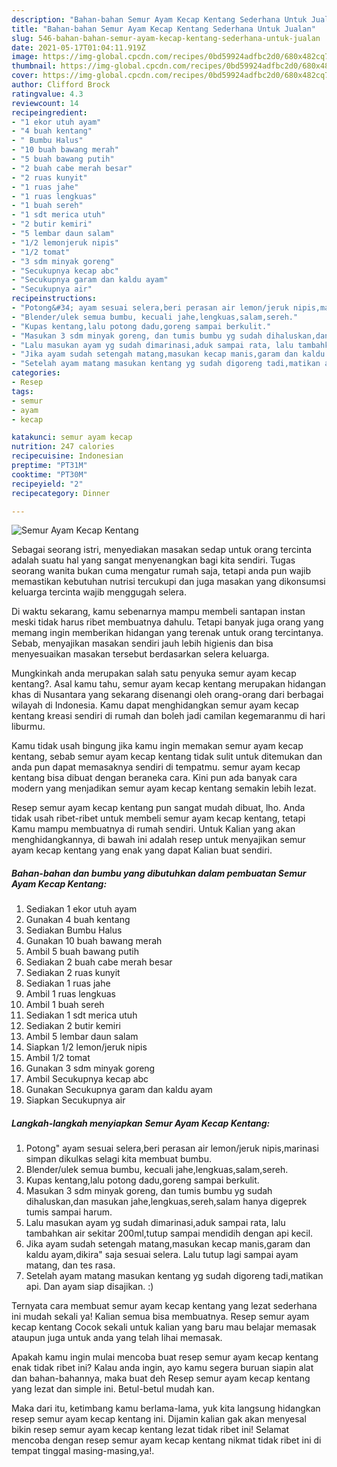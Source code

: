 ```yaml
---
description: "Bahan-bahan Semur Ayam Kecap Kentang Sederhana Untuk Jualan"
title: "Bahan-bahan Semur Ayam Kecap Kentang Sederhana Untuk Jualan"
slug: 546-bahan-bahan-semur-ayam-kecap-kentang-sederhana-untuk-jualan
date: 2021-05-17T01:04:11.919Z
image: https://img-global.cpcdn.com/recipes/0bd59924adfbc2d0/680x482cq70/semur-ayam-kecap-kentang-foto-resep-utama.jpg
thumbnail: https://img-global.cpcdn.com/recipes/0bd59924adfbc2d0/680x482cq70/semur-ayam-kecap-kentang-foto-resep-utama.jpg
cover: https://img-global.cpcdn.com/recipes/0bd59924adfbc2d0/680x482cq70/semur-ayam-kecap-kentang-foto-resep-utama.jpg
author: Clifford Brock
ratingvalue: 4.3
reviewcount: 14
recipeingredient:
- "1 ekor utuh ayam"
- "4 buah kentang"
- " Bumbu Halus"
- "10 buah bawang merah"
- "5 buah bawang putih"
- "2 buah cabe merah besar"
- "2 ruas kunyit"
- "1 ruas jahe"
- "1 ruas lengkuas"
- "1 buah sereh"
- "1 sdt merica utuh"
- "2 butir kemiri"
- "5 lembar daun salam"
- "1/2 lemonjeruk nipis"
- "1/2 tomat"
- "3 sdm minyak goreng"
- "Secukupnya kecap abc"
- "Secukupnya garam dan kaldu ayam"
- "Secukupnya air"
recipeinstructions:
- "Potong&#34; ayam sesuai selera,beri perasan air lemon/jeruk nipis,marinasi simpan dikulkas selagi kita membuat bumbu."
- "Blender/ulek semua bumbu, kecuali jahe,lengkuas,salam,sereh."
- "Kupas kentang,lalu potong dadu,goreng sampai berkulit."
- "Masukan 3 sdm minyak goreng, dan tumis bumbu yg sudah dihaluskan,dan masukan jahe,lengkuas,sereh,salam hanya digeprek tumis sampai harum."
- "Lalu masukan ayam yg sudah dimarinasi,aduk sampai rata, lalu tambahkan air sekitar 200ml,tutup sampai mendidih dengan api kecil."
- "Jika ayam sudah setengah matang,masukan kecap manis,garam dan kaldu ayam,dikira&#34; saja sesuai selera. Lalu tutup lagi sampai ayam matang, dan tes rasa."
- "Setelah ayam matang masukan kentang yg sudah digoreng tadi,matikan api. Dan ayam siap disajikan. :)"
categories:
- Resep
tags:
- semur
- ayam
- kecap

katakunci: semur ayam kecap 
nutrition: 247 calories
recipecuisine: Indonesian
preptime: "PT31M"
cooktime: "PT30M"
recipeyield: "2"
recipecategory: Dinner

---
```



![Semur Ayam Kecap Kentang](https://img-global.cpcdn.com/recipes/0bd59924adfbc2d0/680x482cq70/semur-ayam-kecap-kentang-foto-resep-utama.jpg)

Sebagai seorang istri, menyediakan masakan sedap untuk orang tercinta adalah suatu hal yang sangat menyenangkan bagi kita sendiri. Tugas seorang  wanita bukan cuma mengatur rumah saja, tetapi anda pun wajib memastikan kebutuhan nutrisi tercukupi dan juga masakan yang dikonsumsi keluarga tercinta wajib menggugah selera.

Di waktu  sekarang, kamu sebenarnya mampu membeli santapan instan meski tidak harus ribet membuatnya dahulu. Tetapi banyak juga orang yang memang ingin memberikan hidangan yang terenak untuk orang tercintanya. Sebab, menyajikan masakan sendiri jauh lebih higienis dan bisa menyesuaikan masakan tersebut berdasarkan selera keluarga. 



Mungkinkah anda merupakan salah satu penyuka semur ayam kecap kentang?. Asal kamu tahu, semur ayam kecap kentang merupakan hidangan khas di Nusantara yang sekarang disenangi oleh orang-orang dari berbagai wilayah di Indonesia. Kamu dapat menghidangkan semur ayam kecap kentang kreasi sendiri di rumah dan boleh jadi camilan kegemaranmu di hari liburmu.

Kamu tidak usah bingung jika kamu ingin memakan semur ayam kecap kentang, sebab semur ayam kecap kentang tidak sulit untuk ditemukan dan anda pun dapat memasaknya sendiri di tempatmu. semur ayam kecap kentang bisa dibuat dengan beraneka cara. Kini pun ada banyak cara modern yang menjadikan semur ayam kecap kentang semakin lebih lezat.

Resep semur ayam kecap kentang pun sangat mudah dibuat, lho. Anda tidak usah ribet-ribet untuk membeli semur ayam kecap kentang, tetapi Kamu mampu membuatnya di rumah sendiri. Untuk Kalian yang akan menghidangkannya, di bawah ini adalah resep untuk menyajikan semur ayam kecap kentang yang enak yang dapat Kalian buat sendiri.

<!--inarticleads1-->

##### Bahan-bahan dan bumbu yang dibutuhkan dalam pembuatan Semur Ayam Kecap Kentang:

1. Sediakan 1 ekor utuh ayam
1. Gunakan 4 buah kentang
1. Sediakan  Bumbu Halus
1. Gunakan 10 buah bawang merah
1. Ambil 5 buah bawang putih
1. Sediakan 2 buah cabe merah besar
1. Sediakan 2 ruas kunyit
1. Sediakan 1 ruas jahe
1. Ambil 1 ruas lengkuas
1. Ambil 1 buah sereh
1. Sediakan 1 sdt merica utuh
1. Sediakan 2 butir kemiri
1. Ambil 5 lembar daun salam
1. Siapkan 1/2 lemon/jeruk nipis
1. Ambil 1/2 tomat
1. Gunakan 3 sdm minyak goreng
1. Ambil Secukupnya kecap abc
1. Gunakan Secukupnya garam dan kaldu ayam
1. Siapkan Secukupnya air




<!--inarticleads2-->

##### Langkah-langkah menyiapkan Semur Ayam Kecap Kentang:

1. Potong&#34; ayam sesuai selera,beri perasan air lemon/jeruk nipis,marinasi simpan dikulkas selagi kita membuat bumbu.
1. Blender/ulek semua bumbu, kecuali jahe,lengkuas,salam,sereh.
1. Kupas kentang,lalu potong dadu,goreng sampai berkulit.
1. Masukan 3 sdm minyak goreng, dan tumis bumbu yg sudah dihaluskan,dan masukan jahe,lengkuas,sereh,salam hanya digeprek tumis sampai harum.
1. Lalu masukan ayam yg sudah dimarinasi,aduk sampai rata, lalu tambahkan air sekitar 200ml,tutup sampai mendidih dengan api kecil.
1. Jika ayam sudah setengah matang,masukan kecap manis,garam dan kaldu ayam,dikira&#34; saja sesuai selera. Lalu tutup lagi sampai ayam matang, dan tes rasa.
1. Setelah ayam matang masukan kentang yg sudah digoreng tadi,matikan api. Dan ayam siap disajikan. :)




Ternyata cara membuat semur ayam kecap kentang yang lezat sederhana ini mudah sekali ya! Kalian semua bisa membuatnya. Resep semur ayam kecap kentang Cocok sekali untuk kalian yang baru mau belajar memasak ataupun juga untuk anda yang telah lihai memasak.

Apakah kamu ingin mulai mencoba buat resep semur ayam kecap kentang enak tidak ribet ini? Kalau anda ingin, ayo kamu segera buruan siapin alat dan bahan-bahannya, maka buat deh Resep semur ayam kecap kentang yang lezat dan simple ini. Betul-betul mudah kan. 

Maka dari itu, ketimbang kamu berlama-lama, yuk kita langsung hidangkan resep semur ayam kecap kentang ini. Dijamin kalian gak akan menyesal bikin resep semur ayam kecap kentang lezat tidak ribet ini! Selamat mencoba dengan resep semur ayam kecap kentang nikmat tidak ribet ini di tempat tinggal masing-masing,ya!.

